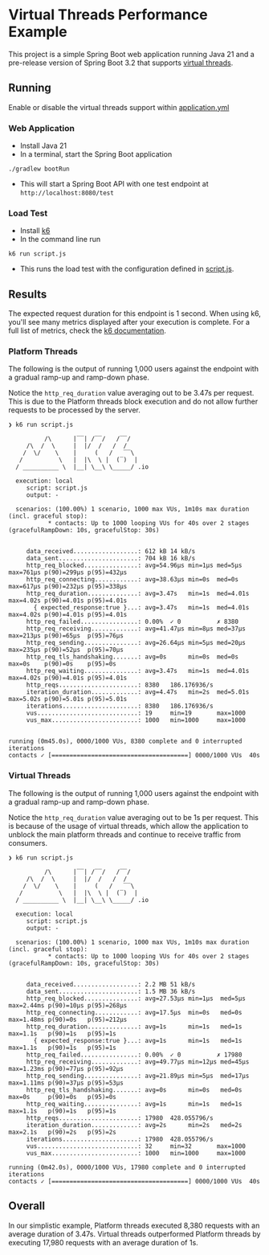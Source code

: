 # Virtual Threads Performance Example

This project is a simple Spring Boot web application running Java 21 and a pre-release version of Spring Boot 3.2 that supports [virtual threads](https://openjdk.org/jeps/444).

## Running

Enable or disable the virtual threads support within [application.yml](src/main/resources/application.yml)

### Web Application
- Install Java 21
- In a terminal, start the Spring Boot application

```shell
./gradlew bootRun
```
- This will start a Spring Boot API with one test endpoint at `http://localhost:8080/test`

### Load Test

- Install [k6](https://k6.io/)
- In the command line run 
```shell
k6 run script.js
```
- This runs the load test with the configuration defined in [script.js](script.js).

## Results
The expected request duration for this endpoint is 1 second. When using k6, you'll see many metrics displayed after your execution is complete. For a full list of metrics, check the [k6 documentation](https://k6.io/docs/using-k6/metrics/reference/). 

### Platform Threads
The following is the output of running 1,000 users against the endpoint with a gradual ramp-up and ramp-down phase.

Notice the `http_req_duration` value averaging out to be 3.47s per request. This is due to the Platform threads block execution and do not allow further requests to be processed by the server.

```text
❯ k6 run script.js

          /\      |‾‾| /‾‾/   /‾‾/   
     /\  /  \     |  |/  /   /  /    
    /  \/    \    |     (   /   ‾‾\  
   /          \   |  |\  \ |  (‾)  | 
  / __________ \  |__| \__\ \_____/ .io

  execution: local
     script: script.js
     output: -

  scenarios: (100.00%) 1 scenario, 1000 max VUs, 1m10s max duration (incl. graceful stop):
           * contacts: Up to 1000 looping VUs for 40s over 2 stages (gracefulRampDown: 10s, gracefulStop: 30s)


     data_received..................: 612 kB 14 kB/s
     data_sent......................: 704 kB 16 kB/s
     http_req_blocked...............: avg=54.96µs min=1µs med=5µs   max=761µs p(90)=299µs p(95)=432µs
     http_req_connecting............: avg=38.63µs min=0s  med=0s    max=617µs p(90)=232µs p(95)=338µs
     http_req_duration..............: avg=3.47s   min=1s  med=4.01s max=4.02s p(90)=4.01s p(95)=4.01s
       { expected_response:true }...: avg=3.47s   min=1s  med=4.01s max=4.02s p(90)=4.01s p(95)=4.01s
     http_req_failed................: 0.00%  ✓ 0          ✗ 8380  
     http_req_receiving.............: avg=41.47µs min=8µs med=37µs  max=213µs p(90)=65µs  p(95)=76µs 
     http_req_sending...............: avg=26.64µs min=5µs med=20µs  max=235µs p(90)=52µs  p(95)=70µs 
     http_req_tls_handshaking.......: avg=0s      min=0s  med=0s    max=0s    p(90)=0s    p(95)=0s   
     http_req_waiting...............: avg=3.47s   min=1s  med=4.01s max=4.02s p(90)=4.01s p(95)=4.01s
     http_reqs......................: 8380   186.176936/s
     iteration_duration.............: avg=4.47s   min=2s  med=5.01s max=5.02s p(90)=5.01s p(95)=5.01s
     iterations.....................: 8380   186.176936/s
     vus............................: 19     min=19       max=1000
     vus_max........................: 1000   min=1000     max=1000


running (0m45.0s), 0000/1000 VUs, 8380 complete and 0 interrupted iterations
contacts ✓ [======================================] 0000/1000 VUs  40s

```

### Virtual Threads
The following is the output of running 1,000 users against the endpoint with a gradual ramp-up and ramp-down phase.

Notice the `http_req_duration` value averaging out to be 1s per request. This is because of the usage of virtual threads, which allow the application to unblock the main platform threads and continue to receive traffic from consumers.

```text
❯ k6 run script.js

          /\      |‾‾| /‾‾/   /‾‾/   
     /\  /  \     |  |/  /   /  /    
    /  \/    \    |     (   /   ‾‾\  
   /          \   |  |\  \ |  (‾)  | 
  / __________ \  |__| \__\ \_____/ .io

  execution: local
     script: script.js
     output: -

  scenarios: (100.00%) 1 scenario, 1000 max VUs, 1m10s max duration (incl. graceful stop):
           * contacts: Up to 1000 looping VUs for 40s over 2 stages (gracefulRampDown: 10s, gracefulStop: 30s)


     data_received..................: 2.2 MB 51 kB/s
     data_sent......................: 1.5 MB 36 kB/s
     http_req_blocked...............: avg=27.53µs min=1µs  med=5µs  max=2.44ms p(90)=10µs p(95)=268µs
     http_req_connecting............: avg=17.5µs  min=0s   med=0s   max=1.48ms p(90)=0s   p(95)=212µs
     http_req_duration..............: avg=1s      min=1s   med=1s   max=1.1s   p(90)=1s   p(95)=1s   
       { expected_response:true }...: avg=1s      min=1s   med=1s   max=1.1s   p(90)=1s   p(95)=1s   
     http_req_failed................: 0.00%  ✓ 0          ✗ 17980 
     http_req_receiving.............: avg=49.77µs min=12µs med=45µs max=1.23ms p(90)=77µs p(95)=92µs 
     http_req_sending...............: avg=21.89µs min=5µs  med=17µs max=1.11ms p(90)=37µs p(95)=53µs 
     http_req_tls_handshaking.......: avg=0s      min=0s   med=0s   max=0s     p(90)=0s   p(95)=0s   
     http_req_waiting...............: avg=1s      min=1s   med=1s   max=1.1s   p(90)=1s   p(95)=1s   
     http_reqs......................: 17980  428.055796/s
     iteration_duration.............: avg=2s      min=2s   med=2s   max=2.1s   p(90)=2s   p(95)=2s   
     iterations.....................: 17980  428.055796/s
     vus............................: 32     min=32       max=1000
     vus_max........................: 1000   min=1000     max=1000

running (0m42.0s), 0000/1000 VUs, 17980 complete and 0 interrupted iterations
contacts ✓ [======================================] 0000/1000 VUs  40s
```

## Overall
In our simplistic example, Platform threads executed 8,380 requests with an average duration of 3.47s. Virtual threads outperformed Platform threads by executing 17,980 requests with an average duration of 1s.
